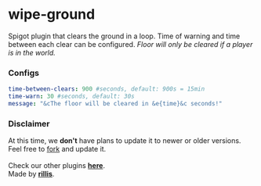 # wipe-ground

Spigot plugin that clears the ground in a loop. Time of warning and time between each clear can be configured.
*Floor will only be cleared if a player is in the world.*

### Configs
```yaml
time-between-clears: 900 #seconds, default: 900s = 15min
time-warn: 30 #seconds, default: 30s
message: "&cThe floor will be cleared in &e{time}&c seconds!"
```

### Disclaimer
At this time, we **don't** have plans to update it to newer or older versions. Feel free to [fork](https://github.com/rlsmine/wipe-ground/fork) and update it.
<br>
<br>
Check our other plugins [**here**](https://github.com/orgs/rlsmine/repositories).<bR>
Made by [**rillis**](https://github.com/rillis).
